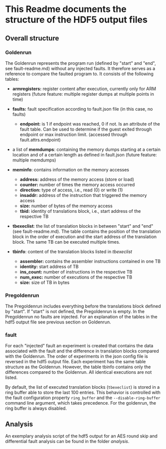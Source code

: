 # This Readme documents the structure of the HDF5 output files

## Overall structure

### Goldenrun

The Goldenrun represents the program run (defined by "start" and "end", see fault-readme.md) without any injected faults. It therefore serves as a reference to compare the faulted program to. It consists of the  following tables:

* **armregisters:** register content after execution, currently only for ARM registers (future feature: multiple register dumps at multiple points in time)
* **faults:** fault specification according to fault.json file (in this case, no faults)

	* **endpoint:** is 1 if endpoint was reached, 0 if not. Is an attribute of the fault table. Can be used to determine if the guest exited through endpoint or max instruction limit. (accessed through fault.attrs.endpoint)

* a list of **memdumps**: containing the memory dumps starting at a certain location and of a certain length as defined in fault.json (future feature: multiple memdumps)
* **meminfo**: contains information on the memory accesses  

	* **address:** address of the memory access (store or load)
	* **counter:** number of times the memory access occurred 
	* **direction:** type of access, i.e., read (0) or write (1) 
	* **insaddr:** address of the instruction that triggered the memory access
	* **size:** number of bytes of the memory access
	* **tbid:** identity of translations block, i.e., start address of the respective TB

* **tbexeclist**: the list of translation blocks in between "start" and "end" (see fault-readme.md). The table contains the position of the translation block in the order of execution and the start address of the translation block. The same TB can be executed multiple times.
* **tbinfo**: content of the translation blocks listed in *tbexeclist*

	* **assembler:** contains the assembler instructions contained in one TB
	* **identity:** start address of TB
	* **ins_count:** number of instructions in the respective TB
	* **num_exec:** number of executions of the respective TB
	* **size:** size of TB in bytes

### Pregoldenrun

The Pregoldenrun includes everything before the translations block defined by "start". If "start" is not defined, the Pregoldenrun is empty.
In the Pregoldenrun no faults are injected. For an explanation of the tables in the hdf5 output file see previous section on Goldenrun.

### fault

For each "injected" fault an experiment is created that contains the data associated with the fault and the difference in translation blocks compared with the Goldenrun.
The order of experiments in the json config file is reversed in the hdf5 output file.
Each experiment has the same table structure as the Goldenrun. However, the table tbinfo contains only the differences compared to the Goldenrun. All identical executions are not listed.

By default, the list of executed translation blocks (`tbexeclist`) is stored in a ring buffer able to store the last 100 entries. This behavior is controlled with the fault configuration property `ring_buffer` and the `--disable-ring-buffer` command line argument, which takes precedence. For the goldenrun, the ring buffer is always disabled.

## Analysis

An exemplary analysis script of the hdf5 output for an AES round skip and differential fault analysis can be found in the folder *analysis*. 


